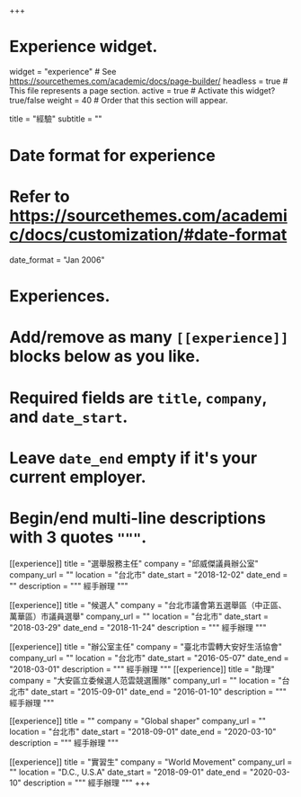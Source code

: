 +++
# Experience widget.
widget = "experience"  # See https://sourcethemes.com/academic/docs/page-builder/
headless = true  # This file represents a page section.
active = true  # Activate this widget? true/false
weight = 40  # Order that this section will appear.

title = "經驗"
subtitle = ""

# Date format for experience
#   Refer to https://sourcethemes.com/academic/docs/customization/#date-format
date_format = "Jan 2006"

# Experiences.
#   Add/remove as many `[[experience]]` blocks below as you like.
#   Required fields are `title`, `company`, and `date_start`.
#   Leave `date_end` empty if it's your current employer.
#   Begin/end multi-line descriptions with 3 quotes `"""`.
[[experience]]
  title = "選舉服務主任"
  company = "邱威傑議員辦公室"
  company_url = ""
  location = "台北市"
  date_start = "2018-12-02"
  date_end = ""
  description = """
    經手辦理
  """

[[experience]]
  title = "候選人"
  company = "台北市議會第五選舉區（中正區、萬華區）市議員選舉"
  company_url = ""
  location = "台北市"
  date_start = "2018-03-29"
  date_end = "2018-11-24"
  description = """
    經手辦理
  """

[[experience]]
  title = "辦公室主任"
  company = "臺北市雲轉大安好生活協會"
  company_url = ""
  location = "台北市"
  date_start = "2016-05-07"
  date_end = "2018-03-01"
  description = """
    經手辦理
  """
[[experience]]
  title = "助理"
  company = "大安區立委候選人范雲競選團隊"
  company_url = ""
  location = "台北市"
  date_start = "2015-09-01"
  date_end = "2016-01-10"
  description = """
    經手辦理
  """

[[experience]]
  title = ""
  company = "Global shaper"
  company_url = ""
  location = "台北市"
  date_start = "2018-09-01"
  date_end = "2020-03-10"
  description = """
    經手辦理
  """

[[experience]]
  title = "實習生"
  company = "Ｗorld Movement"
  company_url = ""
  location = "D.C., U.S.A"
  date_start = "2018-09-01"
  date_end = "2020-03-10"
  description = """
    經手辦理
  """
+++

